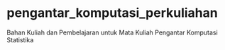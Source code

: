 # pengantar_komputasi_perkuliahan
Bahan Kuliah dan Pembelajaran untuk Mata Kuliah Pengantar Komputasi Statistika
